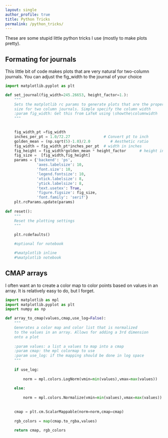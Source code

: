 ```yaml
---
layout: single
author_profile: true
title: Python Tricks
permalink: /python_tricks/
---
```



These are some stupid little python tricks I use (mostly to make plots pretty).


## Formating for journals

This little bit of code makes plots that are very natural for two-column journals. You can adjust the fig_width to the journal of your choice

```python
import matplotlib.pyplot as plt

def set_journal(fig_width=245.26653, height_factor=1.):
    """
    Sets the matplotlib rc params to generate plots that are the proper
    size for two column journals. Simple specify the column width
    :param fig_width: Get this from LaTeX using \showthe\columnwidth
    """
    

    fig_width_pt =fig_width 
    inches_per_pt = 1.0/72.27               # Convert pt to inch
    golden_mean = (np.sqrt(5)-1.0)/2.0         # Aesthetic ratio
    fig_width = fig_width_pt*inches_per_pt  # width in inches
    fig_height = fig_width*golden_mean * height_factor      # height in inches
    fig_size =  [fig_width,fig_height]
    params = {'backend': 'ps',
              'axes.labelsize': 10,
              'font.size': 10,
              'legend.fontsize': 10,
              'xtick.labelsize': 8,
              'ytick.labelsize': 8,
              'text.usetex': True,
              'figure.figsize': fig_size,
              'font.family': 'serif'}
    plt.rcParams.update(params)
    
def reset():
    """
    Reset the plotting settings
    """
    
    plt.rcdefaults()

    #optional for notebook

    #%matplotlib inline
    #%matplotlib notebook


```

## CMAP arrays

I often want an to create a color map to color points based on values in an array. It is relatively easy to do, but I forget.

```python
import matplotlib as mpl
import matplotlib.pyplot as plt
import numpy as np

def array_to_cmap(values,cmap,use_log=False):
    """
    Generates a color map and color list that is normalized
    to the values in an array. Allows for adding a 3rd dimension
    onto a plot
    
    :param values: a list a values to map into a cmap
    :param cmap: the mpl colormap to use
    :param use_log: if the mapping should be done in log space
    """
    
    if use_log:
        
        norm = mpl.colors.LogNorm(vmin=min(values),vmax=max(values))
        
    else:
        
        norm = mpl.colors.Normalize(vmin=min(values),vmax=max(values))
        
        
    cmap = plt.cm.ScalarMappable(norm=norm,cmap=cmap)
    
    rgb_colors = map(cmap.to_rgba,values)
    
    return cmap, rgb_colors


```
